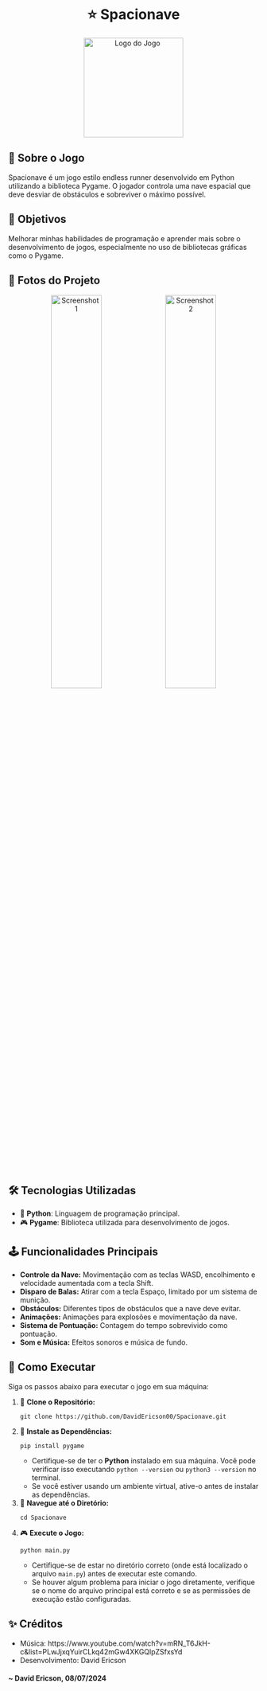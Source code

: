 <h1 align="center">
    ⭐ Spacionave
</h1>

<div align="center">
    <img src="https://i.imgur.com/SNJoyGN.png" alt="Logo do Jogo" width="200">
</div>

<h2>💫 Sobre o Jogo</h2>
<p>Spacionave é um jogo estilo endless runner desenvolvido em Python utilizando a biblioteca Pygame. O jogador controla uma nave espacial que deve desviar de obstáculos e sobreviver o máximo possível.</p>

<h2>📌 Objetivos</h2>
<p>Melhorar minhas habilidades de programação e aprender mais sobre o desenvolvimento de jogos, especialmente no uso de bibliotecas gráficas como o Pygame.</p>

<h2>🚀 Fotos do Projeto</h2>
<div align="center">
    <img src="https://i.imgur.com/oO4y9DF.png" alt="Screenshot 1" width="45%">
    <img src="https://imgur.com/cWZYLhU.png" alt="Screenshot 2" width="45%">
</div>

<h2>🛠️ Tecnologias Utilizadas</h2>
<ul>
    <li>📜 <strong>Python</strong>: Linguagem de programação principal.</li>
    <li>🎮 <strong>Pygame</strong>: Biblioteca utilizada para desenvolvimento de jogos.</li>
</ul>

<h2>🕹️ Funcionalidades Principais</h2>
<ul>
    <li><strong>Controle da Nave:</strong> Movimentação com as teclas WASD, encolhimento e velocidade aumentada com a tecla Shift.</li>
    <li><strong>Disparo de Balas:</strong> Atirar com a tecla Espaço, limitado por um sistema de munição.</li>
    <li><strong>Obstáculos:</strong> Diferentes tipos de obstáculos que a nave deve evitar.</li>
    <li><strong>Animações:</strong> Animações para explosões e movimentação da nave.</li>
    <li><strong>Sistema de Pontuação:</strong> Contagem do tempo sobrevivido como pontuação.</li>
    <li><strong>Som e Música:</strong> Efeitos sonoros e música de fundo.</li>
</ul>

<h2>📝 Como Executar</h2>
<p>Siga os passos abaixo para executar o jogo em sua máquina:</p>
<ol>
    <li>🔧 <strong>Clone o Repositório:</strong>
        <pre><code>git clone https://github.com/DavidEricson00/Spacionave.git</code></pre>
    </li>
    <li>🐍 <strong>Instale as Dependências:</strong>
        <pre><code>pip install pygame</code></pre>
        <ul>
            <li>Certifique-se de ter o <strong>Python</strong> instalado em sua máquina. Você pode verificar isso executando <code>python --version</code> ou <code>python3 --version</code> no terminal.</li>
            <li>Se você estiver usando um ambiente virtual, ative-o antes de instalar as dependências.</li>
        </ul>
    </li>
    <li>📁 <strong>Navegue até o Diretório:</strong>
        <pre><code>cd Spacionave</code></pre>
    </li>
    <li>🎮 <strong>Execute o Jogo:</strong>
        <pre><code>python main.py</code></pre>
        <ul>
            <li>Certifique-se de estar no diretório correto (onde está localizado o arquivo <code>main.py</code>) antes de executar este comando.</li>
            <li>Se houver algum problema para iniciar o jogo diretamente, verifique se o nome do arquivo principal está correto e se as permissões de execução estão configuradas.</li>
        </ul>
    </li>
</ol>

<h2>✨ Créditos</h2>
<ul>
    <li>Música: https://www.youtube.com/watch?v=mRN_T6JkH-c&list=PLwJjxqYuirCLkq42mGw4XKGQlpZSfxsYd</li>
    <li>Desenvolvimento: David Ericson</li>
</ul>

<h4>~ David Ericson, 08/07/2024</h4>

